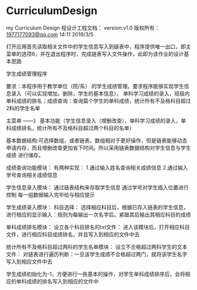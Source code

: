 # CurriculumDesign
my Curriculum Design 
程设计工程文档：
version:v1.0        版权所有：1977177093@qq.com         14:11 2019/3/5


打开应用首先读取相关文件中的学生信息写入到链表中，程序提供唯一出口，即主菜单的选项6，并在退出程序时，完成链表写入文件操作，此即为该作业的设计基本思路

学生成绩管理程序

要求：本程序用于教学单位（院/系） 的学生成绩管理。要求程序能够实现学生信息录入（可以实现增加，删除，学生的基本信息），
单科学习成绩的录入，班级内单科成绩的排名；成绩查询：查询莫个学生的单科成绩，统计所有不及格科目超过2科的学生名单




主菜单    ——》   基本功能（学生信息录入（增删改查），单科学习成绩的录入，单科成绩排名，统计所有不及格科目超过两个科目的名单）


基本数据结构:可选择数组，或者链表，数组相对于更好操作，但是链表能够动态申请内存，而且增删改查更加省下时间。所以采用链表数据结构对学生信息与学生成绩
进行储存。




成绩查询功能模块：
	有两种实现：
		1.通过输入姓名查询相关成绩信息
		2.通过输入学号查询相关成绩信息



学生信息录入模块：
	通过链表结构来存取学生信息
	通过学号对学生插入位置进行控制
	每一组数据输入完毕给与相应提示
	

学生成绩录入模块：
	科目选择：
		选择相应科目后，根据已存入链表的学生信息，进行相应的显示输入：规则为每输出一次名字后。紧跟其后输出其相应科目的成绩



单科成绩排名模块：
	设立各个科目排名的txt文件：
		进入该模块后，打开相应科目文件，进行相应科目成绩排名，并且写入到相应的文件中去


统计所有不及格科目超过两科的学生名单模块：
	设立不合格超过两科学生的文本文件：
		对链表进行遍历判断：一旦该学生成绩不合格超过两门，就将该学生名字写入到相应文件中去


学生成绩初始化为-1，方便进行一些基本的操作，对学生单科成绩排序后，会将相应的单科成绩的排名写入到相应的文件中
